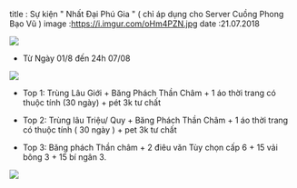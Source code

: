 title : Sự kiện " Nhất Đại Phú Gia " ( chỉ áp dụng cho Server Cuồng Phong Bạo Vũ )
image :https://i.imgur.com/oHm4PZN.jpg
date  :21.07.2018
 
![](https://i.imgur.com/uRbQeHc.png)

- Từ Ngày 01/8 đến 24h 07/08

![](https://i.imgur.com/U0DEf1f.png)

- Top 1: Trùng Lâu Giới + Băng Phách Thần Châm + 1 áo thời trang có thuộc tính (30 ngày) + pét 3k tư chất

- Top 2: Trùng lâu Triệu/ Quy + Băng Phách Thần Châm + 1 áo thời trang có thuộc tính ( 30 ngày ) + pet 3k tư chất

- Top 3: Băng phách Thần châm + 2 điêu văn Tùy chọn cấp 6 + 15 vải bông 3 + 15 bí ngân 3.

![](https://i.imgur.com/K3R71k2.jpg)
